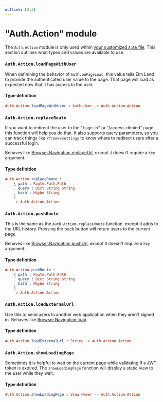 ```yaml
---
outline: [2,3]
---
```


# "Auth.Action" module

The `Auth.Action` module is only used within [your customized `Auth` file](/concepts/auth). This section outlines what types and values are available to use.



### `Auth.Action.loadPageWithUser`

When definining the behavior of `Auth.onPageLoad`, this value tells Elm Land to provide the authenticated user value to the page. That page will load as expected now that it has access to the user.

#### Type definition

```elm
Auth.Action.loadPageWithUser : Auth.User -> Auth.Action.Action
```


### `Auth.Action.replaceRoute`

If you want to redirect the user to the "/sign-in" or "/access-denied" page, this function will help you do that. It also supports query parameters, so you can track things like `?from=/settings` to know where to redirect users after a successful login.

Behaves like [Browser.Navigation.replaceUrl](https://package.elm-lang.org/packages/elm/browser/latest/Browser-Navigation#replaceUrl), except it doesn't require a `Key` argument.

#### Type definition

```elm
Auth.Action.replaceRoute :
    { path : Route.Path.Path
    , query : Dict String String
    , hash : Maybe String
    }
    -> Auth.Action.Action
```


### `Auth.Action.pushRoute`

This is the same as the `Auth.Action.replaceRoute` function, except it adds to the URL history. Pressing the back button will return users to the current page.

Behaves like [Browser.Navigation.pushUrl](https://package.elm-lang.org/packages/elm/browser/latest/Browser-Navigation#pushUrl), except it doesn't require a `Key` argument.

#### Type definition

```elm
Auth.Action.pushRoute :
    { path : Route.Path.Path
    , query : Dict String String
    , hash : Maybe String
    }
    -> Auth.Action.Action
```

### `Auth.Action.loadExternalUrl`

Use this to send users to another web application when they aren't signed in. Behaves like [Browser.Navigation.load](https://package.elm-lang.org/packages/elm/browser/latest/Browser-Navigation#load).

#### Type definition

```elm
Auth.Action.loadExternalUrl : String -> Auth.Action.Action
```


### `Auth.Action.showLoadingPage`

Sometimes it is helpful to wait on the current page while validating if a JWT token is expired. The `showLoadingPage` function will display a static view to the user while they wait.

#### Type definition

```elm
Auth.Action.showLoadingPage : View Never -> Auth.Action.Action
```